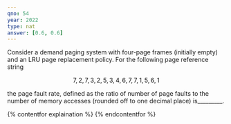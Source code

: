 ```yaml
---
qno: 54
year: 2022
type: nat
answer: [0.6, 0.6]
---
```


Consider a demand paging system with four-page frames (initially empty) and an LRU page replacement policy. For the following page reference string 

$$7, 2, 7, 3, 2, 5, 3, 4, 6, 7, 7, 1, 5, 6, 1$$

the page fault rate, defined as the ratio of number of page faults to the number of memory accesses (rounded off to one decimal place) is_________.

{% contentfor explaination %}
{% endcontentfor %}